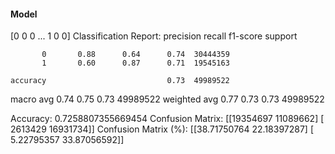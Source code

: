 #### Model
[0 0 0 ... 1 0 0]
Classification Report:
              precision    recall  f1-score   support

           0       0.88      0.64      0.74  30444359
           1       0.60      0.87      0.71  19545163

    accuracy                           0.73  49989522
   macro avg       0.74      0.75      0.73  49989522
weighted avg       0.77      0.73      0.73  49989522

Accuracy: 0.7258807355669454
Confusion Matrix:
[[19354697 11089662]
 [ 2613429 16931734]]
Confusion Matrix (%):
[[38.71750764 22.18397287]
 [ 5.22795357 33.87056592]]
